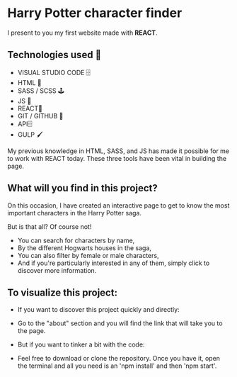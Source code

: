 # Harry Potter character finder
I present to you my first website made with **REACT**.

## Technologies used 💫

- VISUAL STUDIO CODE  🗄️
- HTML 📌
- SASS / SCSS  🕹️
- JS 🔗
- REACT🔗
- GIT / GITHUB 📂
- API🗄️
- GULP 🖌️

My previous knowledge in HTML, SASS, and JS has made it possible for me to work with REACT today. These three tools have been vital in building the page.

## What will you find in this project?

On this occasion, I have created an interactive page to get to know the most important characters in the Harry Potter saga.

But is that all? Of course not!

- You can search for characters by name,
- By the different Hogwarts houses in the saga,
- You can also filter by female or male characters,
- And if you're particularly interested in any of them, simply click to discover more information.

## To visualize this project:

- If you want to discover this project quickly and directly:
- Go to the "about" section and you will find the link that will take you to the page.

- But if you want to tinker a bit with the code:
- Feel free to download or clone the repository. Once you have it, open the terminal and all you need is an 'npm install' and then 'npm start'.
